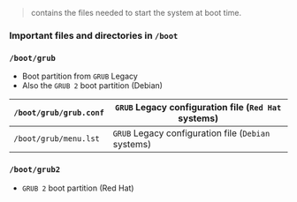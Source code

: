 > contains the files needed to start the system at boot time.

### Important files and directories in `/boot`

### `/boot/grub`
- Boot partition from `GRUB` Legacy
- Also the `GRUB 2` boot partition (Debian)

| `/boot/grub/grub.conf` | `GRUB` Legacy configuration file (`Red Hat` systems) |
| ---------------------- | ---------------------------------------------------- |
| `/boot/grub/menu.lst`  | `GRUB` Legacy configuration file (`Debian` systems)  |

### `/boot/grub2`
- `GRUB 2` boot partition (Red Hat)